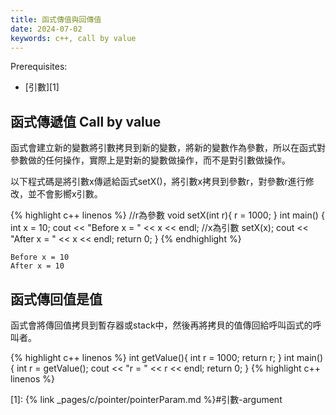```yaml
---
title: 函式傳值與回傳值
date: 2024-07-02
keywords: c++, call by value
---
```


Prerequisites:

- [引數][1]

## 函式傳遞值 Call by value

函式會建立新的變數將引數拷貝到新的變數，將新的變數作為參數，所以在函式對參數做的任何操作，實際上是對新的變數做操作，而不是對引數做操作。

以下程式碼是將引數x傳遞給函式setX()，將引數x拷貝到參數r，對參數r進行修改，並不會影嚮x引數。

{% highlight c++ linenos %}
//r為參數
void setX(int r){
    r = 1000;
}
int main() {
    int x = 10;
    cout << "Before x = " << x << endl;
    //x為引數
    setX(x);
    cout << "After x = " << x << endl;
    return 0;
}
{% endhighlight %}

```
Before x = 10
After x = 10
```

## 函式傳回值是值

函式會將傳回值拷貝到暫存器或stack中，然後再將拷貝的值傳回給呼叫函式的呼叫者。

{% highlight c++ linenos %}
int getValue(){
    int r = 1000;
    return r;
}
int main() {
    int r = getValue();
    cout << "r = " << r << endl;
    return 0;
}
{% highlight c++ linenos %}

[1]: {% link _pages/c/pointer/pointerParam.md %}#引數-argument